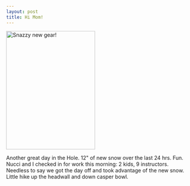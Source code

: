 ```yaml
--- 
layout: post
title: Hi Mom!
---
```

<p><a href="http://andrewloe.com/gallery/view/snowboarding/2006-01-31/"><img src="http://andrewloe.com/gallery/download/1923-2/KIF_1250.JPG" border="0" alt="Snazzy new gear!" height="320" width="240" /></a></p>

<p>Another great day in the Hole. 12" of new snow over the last 24 hrs. Fun. Nucci and I checked in for work this morning: 2 kids, 9 instructors. Needless to say we got the day off and took advantage of the new snow. Little hike up the headwall and down casper bowl.</p>
